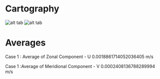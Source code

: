 # Cartography

![alt tab](https://user-images.githubusercontent.com/26437161/27227489-f2428674-52a3-11e7-81d6-598e0ed831d7.png)
![alt tab](https://user-images.githubusercontent.com/26437161/27227490-f24bcd2e-52a3-11e7-9ec6-baf767daec30.png)

# Averages

Case 1 : Average of Zonal Component - U
0.0018861714052036405 m/s

Case 1 :Average of Meridional Component - V
0.0002408136788289994 m/s
